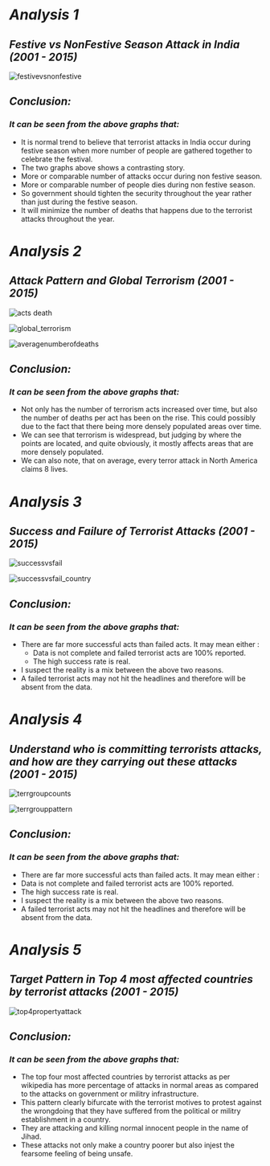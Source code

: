 # *Analysis 1*

## *Festive vs NonFestive Season Attack in India (2001 - 2015)*

![festivevsnonfestive](https://cloud.githubusercontent.com/assets/25044859/25257503/73abd578-2606-11e7-8627-0530485518c5.png)

## *Conclusion:*
### *It can be seen from the above graphs that:*
- It is normal trend to believe that terrorist attacks in India occur during festive season 
  when more number of people are gathered together to celebrate the festival.
- The two graphs above shows a contrasting story.
- More or comparable number of attacks occur during non festive season.
- More or comparable number of people dies during non festive season.
- So government should tighten the security throughout the year rather than just during 
  the festive season. 
- It will minimize the number of deaths that happens due to the terrorist attacks throughout the year.


# *Analysis 2*

## *Attack Pattern and Global Terrorism (2001 - 2015)*

![acts death](https://cloud.githubusercontent.com/assets/25044859/25266787/747a5e86-2640-11e7-9fb0-abe368271036.png)

![global_terrorism](https://cloud.githubusercontent.com/assets/25044859/25257688/b170a892-2607-11e7-9e1f-d6de583ee29a.png)

![averagenumberofdeaths](https://cloud.githubusercontent.com/assets/25044859/25266795/81e60714-2640-11e7-9daa-99ed01831b0e.png)

## *Conclusion:*
### *It can be seen from the above graphs that:*
- Not only has the number of terrorism acts increased over time, but also the number of 
  deaths per act has been on the rise. This could possibly due to the fact that there 
  being more densely populated areas over time.
- We can see that terrorism is widespread, but judging by where the points are located, 
  and quite obviously, it mostly affects areas that are more densely populated.
- We can also note, that on average, every terror attack in North America claims 8 lives.
  
  
# *Analysis 3*

## *Success and Failure of Terrorist Attacks (2001 - 2015)*

![successvsfail](https://cloud.githubusercontent.com/assets/25044859/25257843/070ab620-2609-11e7-9ae2-43c57a4e044c.png)

![successvsfail_country](https://cloud.githubusercontent.com/assets/25044859/25257845/0959c1f0-2609-11e7-9da8-52ea21d4a981.png)

## *Conclusion:*
### *It can be seen from the above graphs that:*
- There are far more successful acts than failed acts. It may mean either :
   - Data is not complete and failed terrorist acts are 100% reported.
   - The high success rate is real.
- I suspect the reality is a mix between the above two reasons. 
- A failed terrorist acts may not hit the headlines and therefore will be absent from the data.


# *Analysis 4*

## *Understand who is committing terrorists attacks, and how are they carrying out these attacks (2001 - 2015)*

![terrgroupcounts](https://cloud.githubusercontent.com/assets/25044859/25258209/cf233fc2-260b-11e7-8789-a8db3841d687.png)

![terrgrouppattern](https://cloud.githubusercontent.com/assets/25044859/25258213/d5c96f4a-260b-11e7-9fb9-90224c139224.png)

## *Conclusion:*
### *It can be seen from the above graphs that:*
- There are far more successful acts than failed acts. It may mean either :
- Data is not complete and failed terrorist acts are 100% reported.
- The high success rate is real.
- I suspect the reality is a mix between the above two reasons. 
- A failed terrorist acts may not hit the headlines and therefore will be absent from the data.


# *Analysis 5*

## *Target Pattern in Top 4 most affected countries by terrorist attacks (2001 - 2015)*

![top4propertyattack](https://cloud.githubusercontent.com/assets/25044859/25258527/0a5ff114-260e-11e7-9f6d-58d3aadbc187.png)

## *Conclusion:*
### *It can be seen from the above graphs that:*
- The top four most affected countries by terrorist attacks as per wikipedia has more percentage of attacks in 
  normal areas as compared to the attacks on government or militry infrastructure.
- This pattern clearly bifurcate with the terrorist motives to protest against the wrongdoing that 
  they have suffered from the political or militry establishment in a country.
- They are attacking and killing normal innocent people in the name of Jihad.
- These attacks not only make a country poorer but also injest the fearsome feeling of being unsafe.

